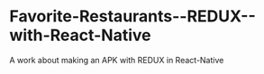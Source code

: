 # Favorite-Restaurants--REDUX--with-React-Native
A work about making an APK with REDUX in React-Native
